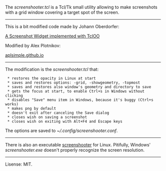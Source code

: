  The *screenshooter.tcl* is a Tcl/Tk small utility allowing to make screenshots with a grid window covering a target spot of the screen.

 ----

 This is a bit modified code made by Johann Oberdorfer:
 
   [A Screenshot Widget implemented with TclOO](https://wiki.tcl-lang.org/page/A+Screenshot+Widget+implemented+with+TclOO)

 Modified by Alex Plotnikov:
 
   [aplsimple.github.io](https://aplsimple.github.io)

 ----

 The modification is the *screenshooter.tcl* that:

     * restores the opacity in Linux at start
     * saves and restores options: -grid, -showgeometry, -topmost
     * saves and restores also window's geometry and directory to save
     * gets the focus at start, to enable Ctrl+s in Windows without clicking
     * disables "Save" menu item in Windows, because it's buggy (Ctrl+s works)
     * makes png by default
     * doesn't exit after canceling the Save dialog
     * closes wish on saving a screenshot
     * closes wish on exiting with Alt+F4 and Escape keys

 The options are saved to *~/.config/screenshooter.conf*.

 ----

 There is also an executable [screenshooter](https://github.com/aplsimple/screenshooter/releases/download/screenshooter.v0.1/screenshooter)  for Linux. Pitifully, Windows' *screenshooter.exe* doesn't properly recognize the screen resolution.

 ----

 Lisense: MIT.

